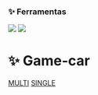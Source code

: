 ### :sparkles: Ferramentas
 ![](https://mlohr.com/wp-content/uploads/2013/05/peerjs_logo-300x90.png) ![](https://cdn.phaser.io/images/logo/phaser-pixel-large-shaded.png)


# :sparkles: Game-car

<a href="https://tonicjunior.github.io/game-car" target="_blank">MULTI</a>
<a href="https://tonicjunior.github.io/game-car/?single" target="_blank">SINGLE</a>

